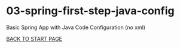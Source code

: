 # 03-spring-first-step-java-config
Basic Spring App with Java Code Configuration (no xml)  


[BACK TO START PAGE](https://github.com/FlorescuAndrei/Start.git) 
